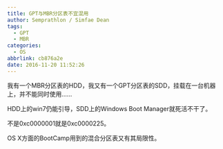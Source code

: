 ```yaml
---
title: GPT与MBR分区表不宜混用
author: Semprathlon / Simfae Dean
tags:
  - GPT
  - MBR
categories:
  - OS
abbrlink: cb876a2e
date: 2016-11-20 11:52:26
---
```

我有一个MBR分区表的HDD，我又有一个GPT分区表的SDD，挂载在一台机器上，并不能同时使用……

HDD上的win7仍能引导，SDD上的Windows Boot Manager就死活不干了。

不是0xc0000001就是0xc0000225。

OS X方面的BootCamp用到的混合分区表又有其局限性。